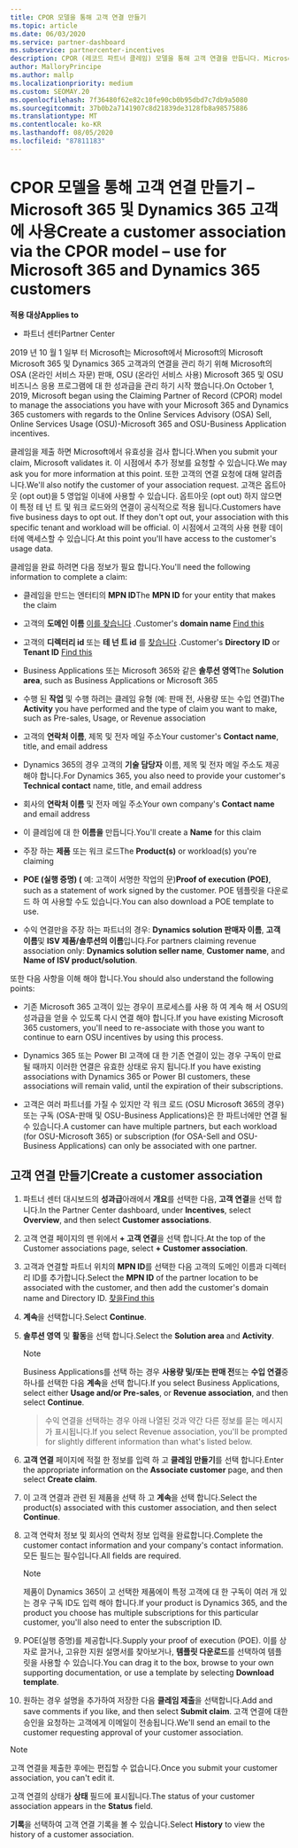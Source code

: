 ```yaml
---
title: CPOR 모델을 통해 고객 연결 만들기
ms.topic: article
ms.date: 06/03/2020
ms.service: partner-dashboard
ms.subservice: partnercenter-incentives
description: CPOR (레코드 파트너 클레임) 모델을 통해 고객 연결을 만듭니다. Microsoft 365 및 Dynamics 365 고객에 대 한 판매, 사용량 &의 성과급을 관리 하는 데 도움이 됩니다.
author: MalloryPrincipe
ms.author: mallp
ms.localizationpriority: medium
ms.custom: SEOMAY.20
ms.openlocfilehash: 7f36480f62e82c10fe90cb0b95dbd7c7db9a5080
ms.sourcegitcommit: 37b0b2a7141907c8d21839de3128fb8a98575886
ms.translationtype: MT
ms.contentlocale: ko-KR
ms.lasthandoff: 08/05/2020
ms.locfileid: "87811183"
---
```

# <a name="create-a-customer-association-via-the-cpor-model--use-for-microsoft-365-and-dynamics-365-customers"></a><span data-ttu-id="234b8-104">CPOR 모델을 통해 고객 연결 만들기 – Microsoft 365 및 Dynamics 365 고객에 사용</span><span class="sxs-lookup"><span data-stu-id="234b8-104">Create a customer association via the CPOR model – use for Microsoft 365 and Dynamics 365 customers</span></span>

<span data-ttu-id="234b8-105">**적용 대상**</span><span class="sxs-lookup"><span data-stu-id="234b8-105">**Applies to**</span></span>

- <span data-ttu-id="234b8-106">파트너 센터</span><span class="sxs-lookup"><span data-stu-id="234b8-106">Partner Center</span></span>

<span data-ttu-id="234b8-107">2019 년 10 월 1 일부 터 Microsoft는 Microsoft에서 Microsoft의 Microsoft Microsoft 365 및 Dynamics 365 고객과의 연결을 관리 하기 위해 Microsoft의 OSA (온라인 서비스 자문) 판매, OSU (온라인 서비스 사용) Microsoft 365 및 OSU 비즈니스 응용 프로그램에 대 한 성과급을 관리 하기 시작 했습니다.</span><span class="sxs-lookup"><span data-stu-id="234b8-107">On October 1, 2019, Microsoft began using the Claiming Partner of Record (CPOR) model to manage the associations you have with your Microsoft 365 and Dynamics 365 customers with regards to the Online Services Advisory (OSA) Sell, Online Services Usage (OSU)-Microsoft 365 and OSU-Business Application incentives.</span></span>

<span data-ttu-id="234b8-108">클레임을 제출 하면 Microsoft에서 유효성을 검사 합니다.</span><span class="sxs-lookup"><span data-stu-id="234b8-108">When you submit your claim, Microsoft validates it.</span></span> <span data-ttu-id="234b8-109">이 시점에서 추가 정보를 요청할 수 있습니다.</span><span class="sxs-lookup"><span data-stu-id="234b8-109">We may ask you for more information at this point.</span></span> <span data-ttu-id="234b8-110">또한 고객의 연결 요청에 대해 알려줍니다.</span><span class="sxs-lookup"><span data-stu-id="234b8-110">We'll also notify the customer of your association request.</span></span> <span data-ttu-id="234b8-111">고객은 옵트아웃 (opt out)을 5 영업일 이내에 사용할 수 있습니다. 옵트아웃 (opt out) 하지 않으면이 특정 테 넌 트 및 워크 로드와의 연결이 공식적으로 적용 됩니다.</span><span class="sxs-lookup"><span data-stu-id="234b8-111">Customers have five business days to opt out. If they don't opt out, your association with this specific tenant and workload will be official.</span></span> <span data-ttu-id="234b8-112">이 시점에서 고객의 사용 현황 데이터에 액세스할 수 있습니다.</span><span class="sxs-lookup"><span data-stu-id="234b8-112">At this point you'll have access to the customer's usage data.</span></span> 

<span data-ttu-id="234b8-113">클레임을 완료 하려면 다음 정보가 필요 합니다.</span><span class="sxs-lookup"><span data-stu-id="234b8-113">You'll need the following information to complete a claim:</span></span>

- <span data-ttu-id="234b8-114">클레임을 만드는 엔터티의 **MPN ID**</span><span class="sxs-lookup"><span data-stu-id="234b8-114">The **MPN ID** for your entity that makes the claim</span></span>

- <span data-ttu-id="234b8-115">고객의 **도메인 이름** [이를 찾습니다](find-domain-name.md) .</span><span class="sxs-lookup"><span data-stu-id="234b8-115">Customer's **domain name** [Find this](find-domain-name.md)</span></span>

- <span data-ttu-id="234b8-116">고객의 **디렉터리 id** 또는 **테 넌 트 id** 를 [찾습니다](find-domain-name.md) .</span><span class="sxs-lookup"><span data-stu-id="234b8-116">Customer's **Directory ID** or **Tenant ID** [Find this](find-domain-name.md)</span></span>

- <span data-ttu-id="234b8-117">Business Applications 또는 Microsoft 365와 같은 **솔루션 영역**</span><span class="sxs-lookup"><span data-stu-id="234b8-117">The **Solution area**, such as Business Applications or Microsoft 365</span></span>

- <span data-ttu-id="234b8-118">수행 된 **작업** 및 수행 하려는 클레임 유형 (예: 판매 전, 사용량 또는 수입 연결)</span><span class="sxs-lookup"><span data-stu-id="234b8-118">The **Activity** you have performed and the type of claim you want to make, such as Pre-sales, Usage, or Revenue association</span></span>

- <span data-ttu-id="234b8-119">고객의 **연락처 이름**, 제목 및 전자 메일 주소</span><span class="sxs-lookup"><span data-stu-id="234b8-119">Your customer's **Contact name**, title, and email address</span></span>

- <span data-ttu-id="234b8-120">Dynamics 365의 경우 고객의 **기술 담당자** 이름, 제목 및 전자 메일 주소도 제공 해야 합니다.</span><span class="sxs-lookup"><span data-stu-id="234b8-120">For Dynamics 365, you also need to provide your customer's **Technical contact** name, title, and email address</span></span>

- <span data-ttu-id="234b8-121">회사의 **연락처 이름** 및 전자 메일 주소</span><span class="sxs-lookup"><span data-stu-id="234b8-121">Your own company's **Contact name** and email address</span></span>

- <span data-ttu-id="234b8-122">이 클레임에 대 한 **이름을** 만듭니다.</span><span class="sxs-lookup"><span data-stu-id="234b8-122">You'll create a **Name** for this claim</span></span>

- <span data-ttu-id="234b8-123">주장 하는 **제품** 또는 워크 로드</span><span class="sxs-lookup"><span data-stu-id="234b8-123">The **Product(s)** or workload(s) you're claiming</span></span>

- <span data-ttu-id="234b8-124">**POE (실행 증명) (** 예: 고객이 서명한 작업의 문)</span><span class="sxs-lookup"><span data-stu-id="234b8-124">**Proof of execution (POE)**, such as a statement of work signed by the customer.</span></span> <span data-ttu-id="234b8-125">POE 템플릿을 다운로드 하 여 사용할 수도 있습니다.</span><span class="sxs-lookup"><span data-stu-id="234b8-125">You can also download a POE template to use.</span></span>

- <span data-ttu-id="234b8-126">수익 연결만을 주장 하는 파트너의 경우: **Dynamics solution 판매자 이름**, **고객 이름**및 **ISV 제품/솔루션의 이름**입니다.</span><span class="sxs-lookup"><span data-stu-id="234b8-126">For partners claiming revenue association only: **Dynamics solution seller name**, **Customer name**, and **Name of ISV product/solution**.</span></span> 

<span data-ttu-id="234b8-127">또한 다음 사항을 이해 해야 합니다.</span><span class="sxs-lookup"><span data-stu-id="234b8-127">You should also understand the following points:</span></span>

- <span data-ttu-id="234b8-128">기존 Microsoft 365 고객이 있는 경우이 프로세스를 사용 하 여 계속 해 서 OSU의 성과급을 얻을 수 있도록 다시 연결 해야 합니다.</span><span class="sxs-lookup"><span data-stu-id="234b8-128">If you have existing Microsoft 365 customers, you'll need to re-associate with those you want to continue to earn OSU incentives by using this process.</span></span>

- <span data-ttu-id="234b8-129">Dynamics 365 또는 Power BI 고객에 대 한 기존 연결이 있는 경우 구독이 만료 될 때까지 이러한 연결은 유효한 상태로 유지 됩니다.</span><span class="sxs-lookup"><span data-stu-id="234b8-129">If you have existing associations with Dynamics 365 or Power BI customers, these associations will remain valid, until the expiration of their subscriptions.</span></span>

- <span data-ttu-id="234b8-130">고객은 여러 파트너를 가질 수 있지만 각 워크 로드 (OSU Microsoft 365의 경우) 또는 구독 (OSA-판매 및 OSU-Business Applications)은 한 파트너에만 연결 될 수 있습니다.</span><span class="sxs-lookup"><span data-stu-id="234b8-130">A customer can have multiple partners, but each workload (for OSU-Microsoft 365) or subscription (for OSA-Sell and OSU-Business Applications) can only be associated with one partner.</span></span>

## <a name="create-a-customer-association"></a><span data-ttu-id="234b8-131">고객 연결 만들기</span><span class="sxs-lookup"><span data-stu-id="234b8-131">Create a customer association</span></span>

1. <span data-ttu-id="234b8-132">파트너 센터 대시보드의 **성과급**아래에서 **개요**를 선택한 다음, **고객 연결**을 선택 합니다.</span><span class="sxs-lookup"><span data-stu-id="234b8-132">In the Partner Center dashboard, under **Incentives**, select **Overview**, and then select **Customer associations**.</span></span> 

2. <span data-ttu-id="234b8-133">고객 연결 페이지의 맨 위에서 **+ 고객 연결**을 선택 합니다.</span><span class="sxs-lookup"><span data-stu-id="234b8-133">At the top of the Customer associations page, select **+ Customer association**.</span></span>

3. <span data-ttu-id="234b8-134">고객과 연결할 파트너 위치의 **MPN ID**를 선택한 다음 고객의 도메인 이름과 디렉터리 ID를 추가합니다.</span><span class="sxs-lookup"><span data-stu-id="234b8-134">Select the **MPN ID** of the partner location to be associated with the customer, and then add the customer's domain name and Directory ID.</span></span> [<span data-ttu-id="234b8-135">찾을</span><span class="sxs-lookup"><span data-stu-id="234b8-135">Find this</span></span>](find-domain-name.md)

4. <span data-ttu-id="234b8-136">**계속**을 선택합니다.</span><span class="sxs-lookup"><span data-stu-id="234b8-136">Select **Continue**.</span></span>

5. <span data-ttu-id="234b8-137">**솔루션 영역** 및 **활동**을 선택 합니다.</span><span class="sxs-lookup"><span data-stu-id="234b8-137">Select the **Solution area** and **Activity**.</span></span> 

   >[!Note]
   >
   ><span data-ttu-id="234b8-138">Business Applications를 선택 하는 경우 **사용량 및/또는 판매 전**또는 **수입 연결**중 하나를 선택한 다음 **계속**을 선택 합니다.</span><span class="sxs-lookup"><span data-stu-id="234b8-138">If you select Business Applications, select either **Usage and/or Pre-sales**, or **Revenue association**, and then select **Continue**.</span></span> 

   ><span data-ttu-id="234b8-139">수익 연결을 선택하는 경우 아래 나열된 것과 약간 다른 정보를 묻는 메시지가 표시됩니다.</span><span class="sxs-lookup"><span data-stu-id="234b8-139">If you select Revenue association, you'll be prompted for slightly different information than what's listed below.</span></span>

6. <span data-ttu-id="234b8-140">**고객 연결** 페이지에 적절 한 정보를 입력 하 고 **클레임 만들기**를 선택 합니다.</span><span class="sxs-lookup"><span data-stu-id="234b8-140">Enter the appropriate information on the **Associate customer** page, and then select **Create claim**.</span></span>

7. <span data-ttu-id="234b8-141">이 고객 연결과 관련 된 제품을 선택 하 고 **계속**을 선택 합니다.</span><span class="sxs-lookup"><span data-stu-id="234b8-141">Select the product(s) associated with this customer association, and then select **Continue**.</span></span>

8. <span data-ttu-id="234b8-142">고객 연락처 정보 및 회사의 연락처 정보 입력을 완료합니다.</span><span class="sxs-lookup"><span data-stu-id="234b8-142">Complete the customer contact information and your company's contact information.</span></span> <span data-ttu-id="234b8-143">모든 필드는 필수입니다.</span><span class="sxs-lookup"><span data-stu-id="234b8-143">All fields are required.</span></span> 

   >[!NOTE]
   ><span data-ttu-id="234b8-144">제품이 Dynamics 365이 고 선택한 제품에이 특정 고객에 대 한 구독이 여러 개 있는 경우 구독 ID도 입력 해야 합니다.</span><span class="sxs-lookup"><span data-stu-id="234b8-144">If your product is Dynamics 365, and the product you choose has multiple subscriptions for this particular customer, you'll also need to enter the subscription ID.</span></span>

9. <span data-ttu-id="234b8-145">POE(실행 증명)를 제공합니다.</span><span class="sxs-lookup"><span data-stu-id="234b8-145">Supply your proof of execution (POE).</span></span> <span data-ttu-id="234b8-146">이를 상자로 끌거나, 고유한 지원 설명서를 찾아보거나, **템플릿 다운로드**를 선택하여 템플릿을 사용할 수 있습니다.</span><span class="sxs-lookup"><span data-stu-id="234b8-146">You can drag it to the box, browse to your own supporting documentation, or use a template by selecting **Download template**.</span></span> 

10. <span data-ttu-id="234b8-147">원하는 경우 설명을 추가하여 저장한 다음 **클레임 제출**을 선택합니다.</span><span class="sxs-lookup"><span data-stu-id="234b8-147">Add and save comments if you like, and then select **Submit claim**.</span></span> <span data-ttu-id="234b8-148">고객 연결에 대한 승인을 요청하는 고객에게 이메일이 전송됩니다.</span><span class="sxs-lookup"><span data-stu-id="234b8-148">We'll send an email to the customer requesting approval of your customer association.</span></span>

   >[!NOTE]
   ><span data-ttu-id="234b8-149">고객 연결을 제출한 후에는 편집할 수 없습니다.</span><span class="sxs-lookup"><span data-stu-id="234b8-149">Once you submit your customer association, you can't edit it.</span></span>

<span data-ttu-id="234b8-150">고객 연결의 상태가 **상태** 필드에 표시됩니다.</span><span class="sxs-lookup"><span data-stu-id="234b8-150">The status of your customer association appears in the **Status** field.</span></span>

<span data-ttu-id="234b8-151">**기록**을 선택하여 고객 연결 기록을 볼 수 있습니다.</span><span class="sxs-lookup"><span data-stu-id="234b8-151">Select **History** to view the history of a customer association.</span></span>
